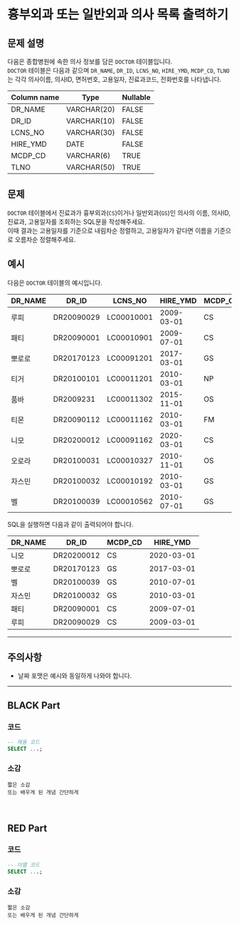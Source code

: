 # 흉부외과 또는 일반외과 의사 목록 출력하기

## 문제 설명

다음은 종합병원에 속한 의사 정보를 담은 `DOCTOR` 테이블입니다.  
`DOCTOR` 테이블은 다음과 같으며 `DR_NAME`, `DR_ID`, `LCNS_NO`, `HIRE_YMD`, `MCDP_CD`, `TLNO` 는 각각 의사이름, 의사ID, 면허번호, 고용일자, 진료과코드, 전화번호를 나타냅니다.

| Column name | Type         | Nullable |
|-------------|--------------|----------|
| DR_NAME     | VARCHAR(20)  | FALSE    |
| DR_ID       | VARCHAR(10)  | FALSE    |
| LCNS_NO     | VARCHAR(30)  | FALSE    |
| HIRE_YMD    | DATE         | FALSE    |
| MCDP_CD     | VARCHAR(6)   | TRUE     |
| TLNO        | VARCHAR(50)  | TRUE     |



## 문제

`DOCTOR` 테이블에서 진료과가 흉부외과(`CS`)이거나 일반외과(`GS`)인 의사의 이름, 의사ID, 진료과, 고용일자를 조회하는 SQL문을 작성해주세요.  
이때 결과는 고용일자를 기준으로 내림차순 정렬하고, 고용일자가 같다면 이름을 기준으로 오름차순 정렬해주세요.



## 예시

다음은 `DOCTOR` 테이블의 예시입니다.

| DR_NAME | DR_ID      | LCNS_NO    | HIRE_YMD  | MCDP_CD | TLNO        |
|---------|------------|------------|-----------|---------|-------------|
| 루피    | DR20090029 | LC00010001 | 2009-03-01| CS      | 01085482011 |
| 패티    | DR20090001 | LC00010901 | 2009-07-01| CS      | 01085220122 |
| 뽀로로  | DR20170123 | LC00091201 | 2017-03-01| GS      | 01034969210 |
| 티거    | DR20100101 | LC00011201 | 2010-03-01| NP      | 01034229818 |
| 품바    | DR2009231  | LC00011302 | 2015-11-01| OS      | 01049840278 |
| 티몬    | DR20090112 | LC00011162 | 2010-03-01| FM      | 01094622190 |
| 니모    | DR20200012 | LC00091162 | 2020-03-01| CS      | 01098483921 |
| 오로라  | DR20100031 | LC00010327 | 2010-11-01| OS      | 01098428957 |
| 자스민  | DR20100032 | LC00010192 | 2010-03-01| GS      | 01023981922 |
| 벨      | DR20100039 | LC00010562 | 2010-07-01| GS      | 01058390758 |

SQL을 실행하면 다음과 같이 출력되어야 합니다.

| DR_NAME | DR_ID      | MCDP_CD | HIRE_YMD  |
|---------|------------|---------|-----------|
| 니모    | DR20200012 | CS      | 2020-03-01|
| 뽀로로  | DR20170123 | GS      | 2017-03-01|
| 벨      | DR20100039 | GS      | 2010-07-01|
| 자스민  | DR20100032 | GS      | 2010-03-01|
| 패티    | DR20090001 | CS      | 2009-07-01|
| 루피    | DR20090029 | CS      | 2009-03-01|

---

## 주의사항

- 날짜 포맷은 예시와 동일하게 나와야 합니다.

---

## BLACK Part

### 코드
```sql
-- 재용 코드
SELECT ...;
```
### 소감
```plaintext
짧은 소감
또는 배우게 된 개념 간단하게
```

<br/>


## RED Part

### 코드
```sql
-- 이열 코드
SELECT ...;
```
### 소감
```plaintext
짧은 소감
또는 배우게 된 개념 간단하게
```



